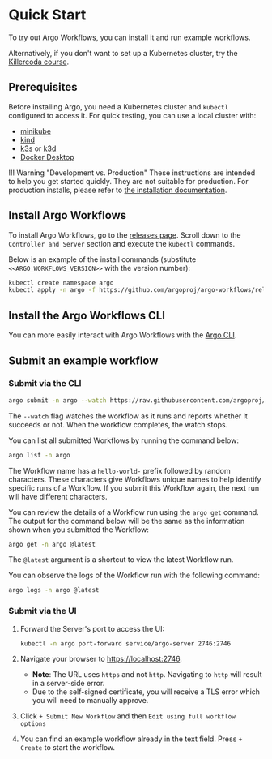 # Quick Start

To try out Argo Workflows, you can install it and run example workflows.

Alternatively, if you don't want to set up a Kubernetes cluster, try the [Killercoda course](training.md#hands-on).

## Prerequisites

Before installing Argo, you need a Kubernetes cluster and `kubectl` configured to access it.
For quick testing, you can use a local cluster with:

* [minikube](https://minikube.sigs.k8s.io/docs/)
* [kind](https://kind.sigs.k8s.io/)
* [k3s](https://k3s.io/) or [k3d](https://k3d.io/)
* [Docker Desktop](https://www.docker.com/products/docker-desktop/)

!!! Warning "Development vs. Production"
    These instructions are intended to help you get started quickly. They are not suitable for production.
    For production installs, please refer to [the installation documentation](installation.md).

## Install Argo Workflows

To install Argo Workflows, go to the [releases page](https://github.com/argoproj/argo-workflows/releases/latest).
Scroll down to the `Controller and Server` section and execute the `kubectl` commands.

Below is an example of the install commands (substitute `<<ARGO_WORKFLOWS_VERSION>>` with the version number):

```bash
kubectl create namespace argo
kubectl apply -n argo -f https://github.com/argoproj/argo-workflows/releases/download/v<<ARGO_WORKFLOWS_VERSION>>/quick-start-minimal.yaml
```

## Install the Argo Workflows CLI

You can more easily interact with Argo Workflows with the [Argo CLI](walk-through/argo-cli.md).

## Submit an example workflow

### Submit via the CLI

```bash
argo submit -n argo --watch https://raw.githubusercontent.com/argoproj/argo-workflows/main/examples/hello-world.yaml
```

The `--watch` flag watches the workflow as it runs and reports whether it succeeds or not.
When the workflow completes, the watch stops.

You can list all submitted Workflows by running the command below:

```bash
argo list -n argo
```

The Workflow name has a `hello-world-` prefix followed by random characters.
These characters give Workflows unique names to help identify specific runs of a Workflow.
If you submit this Workflow again, the next run will have different characters.

You can review the details of a Workflow run using the `argo get` command.
The output for the command below will be the same as the information shown when you submitted the Workflow:

```bash
argo get -n argo @latest
```

The `@latest` argument is a shortcut to view the latest Workflow run.

You can observe the logs of the Workflow run with the following command:

```bash
argo logs -n argo @latest
```

### Submit via the UI

1. Forward the Server's port to access the UI:

    ```bash
    kubectl -n argo port-forward service/argo-server 2746:2746
    ```

1. Navigate your browser to <https://localhost:2746>.
    * **Note**: The URL uses `https` and not `http`. Navigating to `http` will result in a server-side error.
    * Due to the self-signed certificate, you will receive a TLS error which you will need to manually approve.
1. Click `+ Submit New Workflow` and then `Edit using full workflow options`
1. You can find an example workflow already in the text field. Press `+ Create` to start the workflow.

